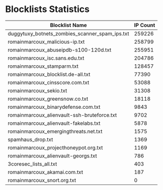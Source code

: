 # Blocklists Statistics
| Blocklist Name | IP Count |
|----|----|
| duggytuxy_botnets_zombies_scanner_spam_ips.txt | 259226 |
| romainmarcoux_malicious-ip.txt | 258799 |
| romainmarcoux_abuseipdb-s100-120d.txt | 255951 |
| romainmarcoux_isc.sans.edu.txt | 204786 |
| romainmarcoux_stamparm.txt | 128457 |
| romainmarcoux_blocklist.de-all.txt | 77390 |
| romainmarcoux_cinsscore.com.txt | 53088 |
| romainmarcoux_sekio.txt | 31308 |
| romainmarcoux_greensnow.co.txt | 18118 |
| romainmarcoux_binarydefense.com.txt | 9843 |
| romainmarcoux_alienvault-ssh-bruteforce.txt | 9702 |
| romainmarcoux_alienvault-fakelabs.txt | 5878 |
| romainmarcoux_emergingthreats.net.txt | 1575 |
| spamhaus_drop.txt | 1369 |
| romainmarcoux_projecthoneypot.org.txt | 1169 |
| romainmarcoux_alienvault-georgs.txt | 786 |
| 3coresec_lists_all.txt | 403 |
| romainmarcoux_akamai.com.txt | 187 |
| romainmarcoux_snort.org.txt | 0 |
